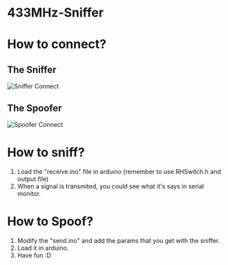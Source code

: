 # 433MHz-Sniffer

# How to connect?
## The Sniffer
![Sniffer Connect](https://github.com/franc205/433MHz-Sniffer/blob/master/diagrams/receive.jpg)
## The Spoofer
![Spoofer Connect](https://github.com/franc205/433MHz-Sniffer/blob/master/diagrams/send.jpg)

# How to sniff?
1. Load the "receive.ino" file in arduino (remember to use RHSwitch.h and output file)
2. When a signal is transmited, you could see what it's says in serial monitor.

# How to Spoof?
1. Modify the "send.ino" and add the params that you get with the sniffer.
2. Load it in arduino.
3. Have fun :D
